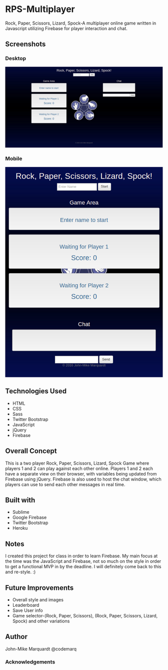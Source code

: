 # RPS-Multiplayer
Rock, Paper, Scissors, Lizard, Spock-A multiplayer online game written in Javascript utilizing Firebase for player interaction and chat.

## Screenshots
### Desktop
![ScreenShot](assets/images/screenshot_1.png)
### Mobile
![ScreenShot](assets/images/screenshot_2.png)

## Technologies Used
* HTML
* CSS
* Sass
* Twitter Bootstrap
* JavaScript
* jQuery
* Firebase

## Overall Concept
This is a two player Rock, Paper, Scissors, Lizard, Spock Game where players 1 and 2 can play against each other online.  Players 1  and 2 each have a separate view on their browser, with variables being updated from Firebase using jQuery.  Firebase is also used to host the chat window, which players can use to send each other messages in real time. 

## Built with
* Sublime
* Google Firebase
* Twitter Bootstrap
* Heroku

## Notes
I created this project for class in order to learn Firebase.  My main focus at the time was the JavaScript and Firebase, not so much on the style in order to get a functional MVP in by the deadline.  I will definitely come back to this and re-style. :)

## Future Improvements
* Overall style and images
* Leaderboard
* Save User info
* Game selector-(Rock, Paper, Scissors), (Rock, Paper, Scissors, Lizard, Spock) and other variations

## Author
John-Mike Marquardt @codemarq 

### Acknowledgements
